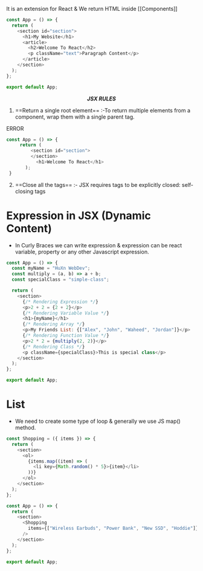 It is an extension for React & We return HTML  inside [[Components]]

```Javascript
const App = () => {
  return (
    <section id="section">
      <h1>My Website</h1>
      <article>
        <h2>Welcome To React</h2>
        <p className="text">Paragraph Content</p>
      </article>
    </section>
  );
};

export default App;

```


<center><b><i>JSX RULES</i></b> </center>

 1. ==Return a single root element== :-To return multiple elements from a component, wrap them with a single parent tag.

ERROR
``` javascript
const App = () => {
     return (
         <section id="section">
         </section>
           <h1>Welcome To React</h1>
       );
 }
``` 

 2. ==Close all the tags== :- JSX requires tags to be explicitly closed: self-closing tags 

# Expression in JSX    (Dynamic Content)
- In Curly Braces we can write expression & expression can be react variable, property or any other Javascript expression.

```Javascript
const App = () => {
  const myName = "HuXn WebDev";
  const multiply = (a, b) => a + b;
  const specialClass = "simple-class";

  return (
    <section>
      {/* Rendering Expression */}
      <p>2 + 2 = {2 + 2}</p>
      {/* Rendering Variable Value */}
      <h1>{myName}</h1>
      {/* Rendering Array */}
      <p>My Friends List: {["Alex", "John", "Waheed", "Jordan"]}</p>
      {/* Rendering Function Value */}
      <p>2 * 2 = {multiply(2, 2)}</p>
      {/* Rendering Class */}
      <p className={specialClass}>This is special class</p>
    </section>
  );
};

export default App;
```

# List
- We need to create some type of loop & generally we use JS map() method.

```Javascript
const Shopping = ({ items }) => {
  return (
    <section>
      <ol>
        {items.map((item) => (
          <li key={Math.random() * 5}>{item}</li>
        ))}
      </ol>
    </section>
  );
};

const App = () => {
  return (
    <section>
      <Shopping
        items={["Wireless Earbuds", "Power Bank", "New SSD", "Hoddie"]}
      />
    </section>
  );
};

export default App;
```

